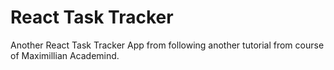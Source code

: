 # React Task Tracker
Another React Task Tracker App from following another tutorial from course of Maximillian Academind.
